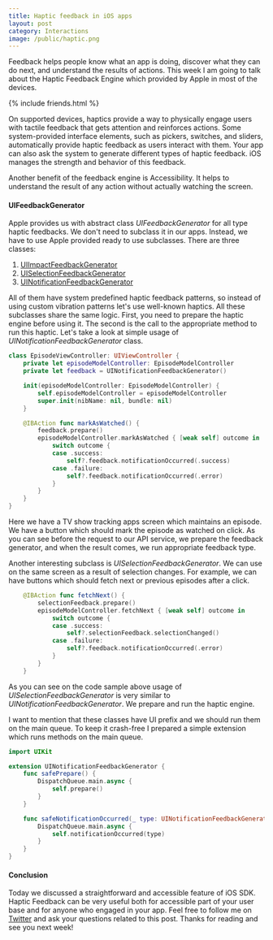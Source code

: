 ```yaml
---
title: Haptic feedback in iOS apps
layout: post
category: Interactions
image: /public/haptic.png
---
```


Feedback helps people know what an app is doing, discover what they can do next, and understand the results of actions. This week I am going to talk about the Haptic Feedback Engine which provided by Apple in most of the devices.

{% include friends.html %}

On supported devices, haptics provide a way to physically engage users with tactile feedback that gets attention and reinforces actions. Some system-provided interface elements, such as pickers, switches, and sliders, automatically provide haptic feedback as users interact with them. Your app can also ask the system to generate different types of haptic feedback. iOS manages the strength and behavior of this feedback.

Another benefit of the feedback engine is Accessibility. It helps to understand the result of any action without actually watching the screen.

#### UIFeedbackGenerator
Apple provides us with abstract class *UIFeedbackGenerator* for all type haptic feedbacks. We don't need to subclass it in our apps. Instead, we have to use Apple provided ready to use subclasses. There are three classes:
1. [UIImpactFeedbackGenerator](https://developer.apple.com/documentation/uikit/uiimpactfeedbackgenerator)
2. [UISelectionFeedbackGenerator](https://developer.apple.com/documentation/uikit/uiselectionfeedbackgenerator)
3. [UINotificationFeedbackGenerator](https://developer.apple.com/documentation/uikit/uinotificationfeedbackgenerator)

All of them have system predefined haptic feedback patterns, so instead of using custom vibration patterns let's use well-known haptics. All these subclasses share the same logic. First, you need to prepare the haptic engine before using it. The second is the call to the appropriate method to run this haptic. Let's take a look at simple usage of *UINotificationFeedbackGenerator* class.

```swift
class EpisodeViewController: UIViewController {
    private let episodeModelController: EpisodeModelController
    private let feedback = UINotificationFeedbackGenerator()

    init(episodeModelController: EpisodeModelController) {
        self.episodeModelController = episodeModelController
        super.init(nibName: nil, bundle: nil)
    }

    @IBAction func markAsWatched() {
        feedback.prepare()
        episodeModelController.markAsWatched { [weak self] outcome in
            switch outcome {
            case .success:
                self?.feedback.notificationOccurred(.success)
            case .failure:
                self?.feedback.notificationOccurred(.error)
            }
        }
    }
}
```

Here we have a TV show tracking apps screen which maintains an episode. We have a button which should mark the episode as watched on click. As you can see before the request to our API service, we prepare the feedback generator, and when the result comes, we run appropriate feedback type.

Another interesting subclass is *UISelectionFeedbackGenerator*. We can use on the same screen as a result of selection changes. For example, we can have buttons which should fetch next or previous episodes after a click.

```swift
    @IBAction func fetchNext() {
        selectionFeedback.prepare()
        episodeModelController.fetchNext { [weak self] outcome in
            switch outcome {
            case .success:
                self?.selectionFeedback.selectionChanged()
            case .failure:
                self?.feedback.notificationOccurred(.error)
            }
        }
    }
```

As you can see on the code sample above usage of *UISelectionFeedbackGenerator* is very similar to *UINotificationFeedbackGenerator*. We prepare and run the haptic engine.

I want to mention that these classes have UI prefix and we should run them on the main queue. To keep it crash-free I prepared a simple extension which runs methods on the main queue.

```swift
import UIKit

extension UINotificationFeedbackGenerator {
    func safePrepare() {
        DispatchQueue.main.async {
            self.prepare()
        }
    }

    func safeNotificationOccurred(_ type: UINotificationFeedbackGenerator.FeedbackType) {
        DispatchQueue.main.async {
            self.notificationOccurred(type)
        }
    }
}

```

#### Conclusion

Today we discussed a straightforward and accessible feature of iOS SDK. Haptic Feedback can be very useful both for accessible part of your user base and for anyone who engaged in your app. Feel free to follow me on [Twitter](https://twitter.com/mecid) and ask your questions related to this post. Thanks for reading and see you next week!
